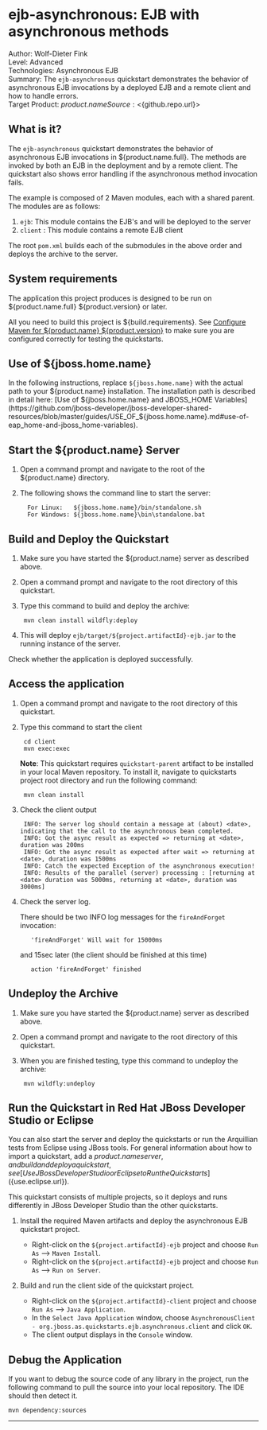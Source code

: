 ejb-asynchronous: EJB with asynchronous methods
======================================================
Author: Wolf-Dieter Fink  
Level: Advanced  
Technologies: Asynchronous EJB  
Summary: The `ejb-asynchronous` quickstart demonstrates the behavior of asynchronous EJB invocations by a deployed EJB and a remote client and how to handle errors.  
Target Product: ${product.name}  
Source: <${github.repo.url}>  

What is it?
-----------

The `ejb-asynchronous` quickstart demonstrates the behavior of asynchronous EJB invocations in ${product.name.full}. The methods are invoked by both an EJB in the deployment and by a remote client. The quickstart also shows error handling if the asynchronous method invocation fails.

The example is composed of 2 Maven modules, each with a shared parent. The modules are as follows:

1. `ejb`: This module contains the EJB's and will be deployed to the server
2. `client` : This module contains a remote EJB client

The root `pom.xml` builds each of the submodules in the above order and deploys the archive to the server.


System requirements
-------------------

The application this project produces is designed to be run on ${product.name.full} ${product.version} or later. 

All you need to build this project is ${build.requirements}. See [Configure Maven for ${product.name} ${product.version}](https://github.com/jboss-developer/jboss-developer-shared-resources/blob/master/guides/CONFIGURE_MAVEN_JBOSS_EAP7.md#configure-maven-to-build-and-deploy-the-quickstarts) to make sure you are configured correctly for testing the quickstarts.


Use of ${jboss.home.name}
---------------

In the following instructions, replace `${jboss.home.name}` with the actual path to your ${product.name} installation. The installation path is described in detail here: [Use of ${jboss.home.name} and JBOSS_HOME Variables](https://github.com/jboss-developer/jboss-developer-shared-resources/blob/master/guides/USE_OF_${jboss.home.name}.md#use-of-eap_home-and-jboss_home-variables).


Start the ${product.name} Server
-------------------------

1. Open a command prompt and navigate to the root of the ${product.name} directory.
2. The following shows the command line to start the server:

         For Linux:   ${jboss.home.name}/bin/standalone.sh
         For Windows: ${jboss.home.name}\bin\standalone.bat


Build and Deploy the Quickstart
-------------------------

1. Make sure you have started the ${product.name} server as described above.
2. Open a command prompt and navigate to the root directory of this quickstart.
3. Type this command to build and deploy the archive:

        mvn clean install wildfly:deploy
4. This will deploy `ejb/target/${project.artifactId}-ejb.jar` to the running instance of the server.
 
Check whether the application is deployed successfully.


Access the application
---------------------

1. Open a command prompt and navigate to the root directory of this quickstart.
2. Type this command to start the client

        cd client
        mvn exec:exec
        
    __Note__: This quickstart requires `quickstart-parent` artifact to be installed in your local Maven repository. 
    To install it, navigate to quickstarts project root directory and run the following command:

        mvn clean install

3. Check the client output

        INFO: The server log should contain a message at (about) <date>, indicating that the call to the asynchronous bean completed.
        INFO: Got the async result as expected => returning at <date>, duration was 200ms
        INFO: Got the async result as expected after wait => returning at <date>, duration was 1500ms
        INFO: Catch the expected Exception of the asynchronous execution!
        INFO: Results of the parallel (server) processing : [returning at <date> duration was 5000ms, returning at <date>, duration was 3000ms]

4. Check the server log. 

    There should be two INFO log messages for the `fireAndForget` invocation:

          'fireAndForget' Will wait for 15000ms

    and 15sec later (the client should be finished at this time)

          action 'fireAndForget' finished

        
Undeploy the Archive
--------------------

1. Make sure you have started the ${product.name} server as described above.
2. Open a command prompt and navigate to the root directory of this quickstart.
3. When you are finished testing, type this command to undeploy the archive:

        mvn wildfly:undeploy


Run the Quickstart in Red Hat JBoss Developer Studio or Eclipse
-------------------------------------
You can also start the server and deploy the quickstarts or run the Arquillian tests from Eclipse using JBoss tools. For general information about how to import a quickstart, add a ${product.name} server, and build and deploy a quickstart, see [Use JBoss Developer Studio or Eclipse to Run the Quickstarts](${use.eclipse.url}). 

This quickstart consists of multiple projects, so it deploys and runs differently in JBoss Developer Studio than the other quickstarts.

1. Install the required Maven artifacts and deploy the asynchronous EJB quickstart project.
   * Right-click on the `${project.artifactId}-ejb` project and choose `Run As` --> `Maven Install`.
   * Right-click on the `${project.artifactId}-ejb` project and choose `Run As` --> `Run on Server`.

2. Build and run the client side of the quickstart project.
   * Right-click on the `${project.artifactId}-client` project and choose `Run As` --> `Java Application`. 
   * In the `Select Java Application` window, choose `AsynchronousClient - org.jboss.as.quickstarts.ejb.asynchronous.client` and click `OK`.
   * The client output displays in the `Console` window.


Debug the Application
------------------------------------

If you want to debug the source code of any library in the project, run the following command to pull the source into your local repository. The IDE should then detect it.

    mvn dependency:sources
   

------------------------------------
